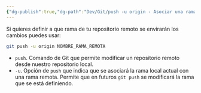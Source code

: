```yaml
---
{"dg-publish":true,"dg-path":"Dev/Git/push -u origin - Asociar una rama remota con una rama local en Git.md","permalink":"/dev/git/push-u-origin-asociar-una-rama-remota-con-una-rama-local-en-git/","created":"2024-04-03T21:01","updated":"2024-04-03T21:13"}
---
```


Si quieres definir a que rama de tu repositorio remoto se envirarán los cambios puedes usar:
```sh
git push -u origin NOMBRE_RAMA_REMOTA
```
- `push`. Comando de Git que permite modificar un repositorio remoto desde nuestro repositorio local.
- `-u`. Opción de `push` que indica que se asociará la rama local actual con una rama remota. Permite que en futuros `git push` se modificará la rama que se está definiendo.